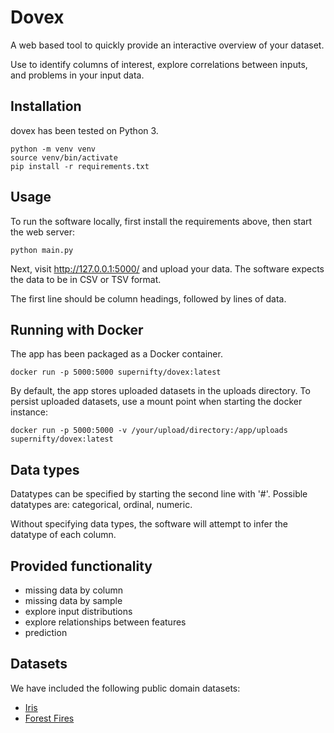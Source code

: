 # Dovex
A web based tool to quickly provide an interactive overview of your dataset.

Use to identify columns of interest, explore correlations between inputs, and problems in your input data.

## Installation
dovex has been tested on Python 3.

```
python -m venv venv
source venv/bin/activate
pip install -r requirements.txt
```

## Usage

To run the software locally, first install the requirements above, then start the web server:
```
python main.py
```

Next, visit http://127.0.0.1:5000/ and upload your data. The software expects the data to be in CSV or TSV format.

The first line should be column headings, followed by lines of data.

## Running with Docker
The app has been packaged as a Docker container.

```
docker run -p 5000:5000 supernifty/dovex:latest
```

By default, the app stores uploaded datasets in the uploads directory. To persist uploaded datasets, use a mount point when starting the docker instance:
```
docker run -p 5000:5000 -v /your/upload/directory:/app/uploads supernifty/dovex:latest
```

## Data types
Datatypes can be specified by starting the second line with '#'.
Possible datatypes are: categorical, ordinal, numeric.

Without specifying data types, the software will attempt to infer the datatype of each column.

## Provided functionality

* missing data by column
* missing data by sample
* explore input distributions
* explore relationships between features
* prediction

## Datasets
We have included the following public domain datasets:
* [Iris](http://archive.ics.uci.edu/ml/datasets/Iris)
* [Forest Fires](http://archive.ics.uci.edu/ml/datasets/Forest+Fires)
